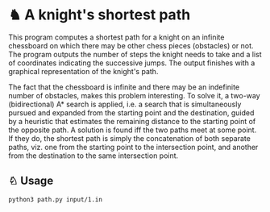 # ♞ A knight's shortest path

This program computes a shortest path for a knight on an infinite chessboard on which there may be other chess pieces (obstacles) or not. The program outputs the number of steps the knight needs to take and a list of coordinates indicating the successive jumps. The output finishes with a graphical representation of the knight's path.  

The fact that the chessboard is infinite and there may be an indefinite number of obstacles, makes this problem interesting. To solve it, a two-way (bidirectional) A* search is applied, i.e. a search that is simultaneously pursued and expanded from the starting point and the destination, guided by a heuristic that estimates the remaining distance to the starting point of the opposite path. A solution is found iff the two paths meet at some point. If they do, the shortest path is simply the concatenation of both separate paths, viz. one from the starting point to the intersection point, and another from the destination to the same intersection point.

## ♘ Usage
 
```
python3 path.py input/1.in
```

